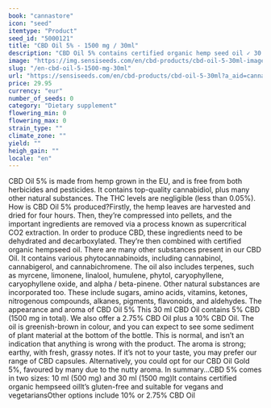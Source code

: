 ```yaml
---
book: "cannastore"
icon: "seed"
itemtype: "Product"
seed_id: "5000121"
title: "CBD Oil 5% - 1500 mg / 30ml"
description: "CBD Oil 5% contains certified organic hemp seed oil ✓ 30 ml (1500 mg cannabidiol) ✓ Available in other concentrations ✓ Vegan-friendly."
image: "https://img.sensiseeds.com/en/cbd-products/cbd-oil-5-30ml-image.png"
slug: "/en-cbd-oil-5-1500-mg-30ml"
url: "https://sensiseeds.com/en/cbd-products/cbd-oil-5-30ml?a_aid=cannastore"
price: 29.95
currency: "eur"
number_of_seeds: 0
category: "Dietary supplement"
flowering_min: 0
flowering_max: 0
strain_type: ""
climate_zone: ""
yield: ""
heigh_gain: ""
locale: "en"
---
```

CBD Oil 5% is made from hemp grown in the EU, and is free from both herbicides and pesticides. It contains top-quality cannabidiol, plus many other natural substances. The THC levels are negligible (less than 0.05%). How is CBD Oil 5% produced?Firstly, the hemp leaves are harvested and dried for four hours. Then, they’re compressed into pellets, and the important ingredients are removed via a process known as supercritical CO2 extraction. In order to produce CBD, these ingredients need to be dehydrated and decarboxylated. They’re then combined with certified organic hempseed oil. There are many other substances present in our CBD Oil. It contains various phytocannabinoids, including cannabinol, cannabigerol, and cannabichromene. The oil also includes terpenes, such as myrcene, limonene, linalool, humulene, phytol, caryophyllene, caryophyllene oxide, and alpha / beta-pinene. Other natural substances are incorporated too. These include sugars, amino acids, vitamins, ketones, nitrogenous compounds, alkanes, pigments, flavonoids, and aldehydes. The appearance and aroma of CBD Oil 5% This 30 ml CBD Oil contains 5% CBD (1500 mg in total). We also offer a 2.75% CBD Oil plus a 10% CBD Oil. The oil is greenish-brown in colour, and you can expect to see some sediment of plant material at the bottom of the bottle. This is normal, and isn’t an indication that anything is wrong with the product. The aroma is strong; earthy, with fresh, grassy notes. If it’s not to your taste, you may prefer our range of CBD capsules. Alternatively, you could opt for our CBD Oil Gold 5%, favoured by many due to the nutty aroma. In summary…CBD 5% comes in two sizes: 10 ml (500 mg) and 30 ml (1500 mg)It contains certified organic hempseed oilIt’s gluten-free and suitable for vegans and vegetariansOther options include 10% or 2.75% CBD Oil
